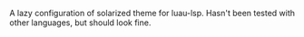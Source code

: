A lazy configuration of solarized theme for luau-lsp. Hasn't been tested with other languages, but should look fine.